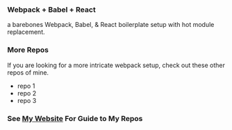 ### Webpack + Babel + React
a barebones Webpack, Babel, & React boilerplate setup with hot module replacement.
### More Repos
If you are looking for a more intricate webpack setup, check out these other repos of mine.
* repo 1  
* repo 2
* repo 3
### See [My Website](https://www.maxnelson.io) For Guide to My Repos